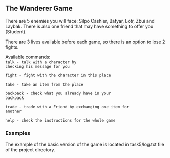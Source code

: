 <h2><strong>The Wanderer Game</strong></h2>

There are 5 enemies you will face: Silpo Cashier, Batyar, Lotr, Zbui and Laybak.
There is also one friend that may have something to offer you (Student).

There are 3 lives available before each game, so there is an option to lose 2 fights.

Available commands: <br/>
<code>talk - talk with a character by checking his message for you</code>

<code>fight - fight with the character in this place</code>

<code>take - take an item from the place</code>

<code>backpack - check what you already have in your backpack</code>

<code>trade - trade with a Friend by exchanging one item for another</code>

<code>help - check the instructions for the whole game</code>


<h3>Examples</h3>
The example of the basic version of the game is located in task5/log.txt file of the project directory.
